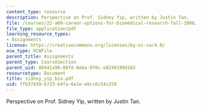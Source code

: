 ```yaml
---
content_type: resource
description: Perspective on Prof. Sidney Yip, written by Justin Tan.
file: /courses/22-a09-career-options-for-biomedical-research-fall-2006/ffb37439b723b4fa6e1ee8cc6c54c259_sidney_yip_bio.pdf
file_type: application/pdf
learning_resource_types:
- Assignments
license: https://creativecommons.org/licenses/by-nc-sa/4.0/
ocw_type: OCWFile
parent_title: Assignments
parent_type: CourseSection
parent_uid: 80441a90-08fd-8eba-970c-e8249199d163
resourcetype: Document
title: sidney_yip_bio.pdf
uid: ffb37439-b723-b4fa-6e1e-e8cc6c54c259
---
```

Perspective on Prof. Sidney Yip, written by Justin Tan.
